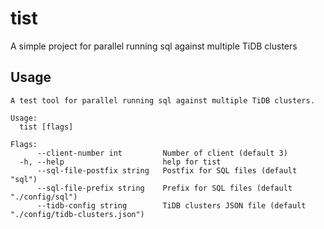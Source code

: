 # tist

A simple project for parallel running sql against multiple TiDB clusters

## Usage

```
A test tool for parallel running sql against multiple TiDB clusters.

Usage:
  tist [flags]

Flags:
      --client-number int         Number of client (default 3)
  -h, --help                      help for tist
      --sql-file-postfix string   Postfix for SQL files (default "sql")
      --sql-file-prefix string    Prefix for SQL files (default "./config/sql")
      --tidb-config string        TiDB clusters JSON file (default "./config/tidb-clusters.json")
```